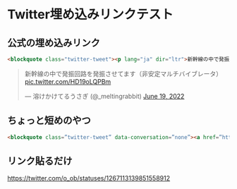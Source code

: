 # Twitter埋め込みリンクテスト

## 公式の埋め込みリンク

```md
<blockquote class="twitter-tweet"><p lang="ja" dir="ltr">新幹線の中で発振回路を発振させてます（非安定マルチバイブレータ） <a href="https://t.co/HD19oLQPBm">pic.twitter.com/HD19oLQPBm</a></p>&mdash; 溶けかけてるうさぎ (@_meltingrabbit) <a href="https://twitter.com/_meltingrabbit/status/1538494111967170561?ref_src=twsrc%5Etfw">June 19, 2022</a></blockquote> <script async src="https://platform.twitter.com/widgets.js" charset="utf-8"></script>
```

<blockquote class="twitter-tweet"><p lang="ja" dir="ltr">新幹線の中で発振回路を発振させてます（非安定マルチバイブレータ） <a href="https://t.co/HD19oLQPBm">pic.twitter.com/HD19oLQPBm</a></p>&mdash; 溶けかけてるうさぎ (@_meltingrabbit) <a href="https://twitter.com/_meltingrabbit/status/1538494111967170561?ref_src=twsrc%5Etfw">June 19, 2022</a></blockquote> <script async src="https://platform.twitter.com/widgets.js" charset="utf-8"></script>

## ちょっと短めのやつ

```md
<blockquote class=”twitter-tweet” data-conversation=”none”><a href=”https://twitter.com/o_ob/statuses/1267113139851558912”></a></blockquote>
```

<blockquote class=”twitter-tweet” data-conversation=”none”><a href=”https://twitter.com/o_ob/statuses/1267113139851558912”></a></blockquote>

## リンク貼るだけ

https://twitter.com/o_ob/statuses/1267113139851558912
